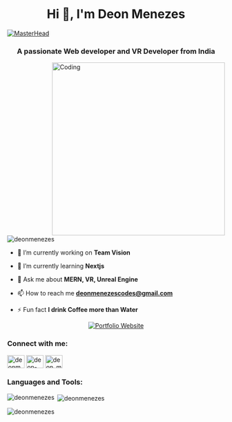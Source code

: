 <h1 align="center">Hi 👋, I'm Deon Menezes</h1>

[![MasterHead](https://upload.wikimedia.org/wikipedia/commons/4/4c/Digital_rain_banner.gif)](https://deonmenezes.io)

<h3 align="center">A passionate Web developer and VR Developer from India</h3>
<img align="right" alt="Coding" width="400" src="https://camo.githubusercontent.com/7de37139d0b4c1ce40865e799b446c0e963a3dd8fb68d239707237c40604fa3d/68747470733a2f2f63646e2e6472696262626c652e636f6d2f75736572732f3733303730332f73637265656e73686f74732f363538313234332f6176656e746f2e676966">
<p align="left"> <img src="https://komarev.com/ghpvc/?username=deonmenezes&label=Profile%20views&color=0e75b6&style=flat" alt="deonmenezes" /> </p>

- 🔭 I’m currently working on **Team Vision**

- 🌱 I’m currently learning **Nextjs**

- 💬 Ask me about **MERN, VR, Unreal Engine**

- 📫 How to reach me **deonmenezescodes@gmail.com**

- ⚡ Fun fact **I drink Coffee more than Water**

<p align="center">
  <a href="https://deonmenezes.io" target="_blank">
    <img src="https://img.shields.io/badge/Portfolio-Visit%20my%20Website-blue?style=for-the-badge&logo=web&logoColor=white" alt="Portfolio Website">
  </a>
</p>

<h3 align="left">Connect with me:</h3>
<p align="left">
<a href="https://twitter.com/deonmen" target="blank"><img align="center" src="https://raw.githubusercontent.com/rahuldkjain/github-profile-readme-generator/master/src/images/icons/Social/twitter.svg" alt="deonmen" height="30" width="40" /></a>
<a href="https://linkedin.com/in/deon-menezes-a82552254/" target="blank"><img align="center" src="https://raw.githubusercontent.com/rahuldkjain/github-profile-readme-generator/master/src/images/icons/Social/linked-in-alt.svg" alt="deon-menezes" height="30" width="40" /></a>
<a href="https://instagram.com/deon_menezes_" target="blank"><img align="center" src="https://raw.githubusercontent.com/rahuldkjain/github-profile-readme-generator/master/src/images/icons/Social/instagram.svg" alt="deon_menezes_" height="30" width="40" /></a>
</p>

<h3 align="left">Languages and Tools:</h3>
<p align="left"> 
  <!-- Add the rest of your languages and tools here -->
</p>

<p><img align="left" src="https://github-readme-stats.vercel.app/api/top-langs?username=deonmenezes&show_icons=true&locale=en&layout=compact" alt="deonmenezes" /></p>

<p>&nbsp;<img align="center" src="https://github-readme-stats.vercel.app/api?username=deonmenezes&show_icons=true&locale=en" alt="deonmenezes" /></p>

<p><img align="center" src="https://github-readme-streak-stats.herokuapp.com/?user=deonmenezes&" alt="deonmenezes" /></p>
